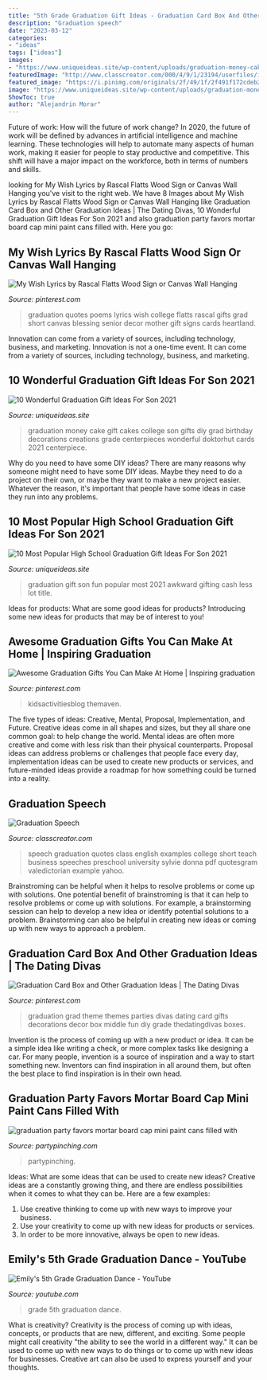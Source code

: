 ```yaml
---
title: "5th Grade Graduation Gift Ideas - Graduation Card Box And Other Graduation Ideas"
description: "Graduation speech"
date: "2023-03-12"
categories:
- "ideas"
tags: ["ideas"]
images:
- "https://www.uniqueideas.site/wp-content/uploads/graduation-money-cake-beckys-creations-pinterest-money-cake-1.jpg"
featuredImage: "http://www.classcreator.com/000/4/9/1/23194/userfiles/image/Speech_1963_130780000(1).jpg"
featured_image: "https://i.pinimg.com/originals/2f/49/1f/2f491f172cdeb243270e00ea19e88c6d.jpg"
image: "https://www.uniqueideas.site/wp-content/uploads/graduation-money-cake-beckys-creations-pinterest-money-cake-1.jpg"
ShowToc: true
author: "Alejandrin Morar"
---
```



Future of work: How will the future of work change?
In 2020, the future of work will be defined by advances in artificial intelligence and machine learning. These technologies will help to automate many aspects of human work, making it easier for people to stay productive and competitive. This shift will have a major impact on the workforce, both in terms of numbers and skills.

	

		
looking for My Wish Lyrics by Rascal Flatts Wood Sign or Canvas Wall Hanging you've visit to the right web. We have 8 Images about My Wish Lyrics by Rascal Flatts Wood Sign or Canvas Wall Hanging like Graduation Card Box and Other Graduation Ideas | The Dating Divas, 10 Wonderful Graduation Gift Ideas For Son 2021 and also graduation party favors mortar board cap mini paint cans filled with. Here you go:
		
    
## My Wish Lyrics By Rascal Flatts Wood Sign Or Canvas Wall Hanging

<img loading=lazy src="https://i.pinimg.com/736x/93/73/89/937389e79867f7d9ff03977ef7b8fad5.jpg" onerror="this.onerror=null;this.src='https://tse1.mm.bing.net/th?id=OIP.MuBgZsTnYQs7HBC31dJH9QHaLc&amp;pid=15.1';" alt="My Wish Lyrics by Rascal Flatts Wood Sign or Canvas Wall Hanging">

_Source: pinterest.com_

>graduation quotes poems lyrics wish college flatts rascal gifts grad short canvas blessing senior decor mother gift signs cards heartland. 

	

Innovation can come from a variety of sources, including technology, business, and marketing.
Innovation is not a one-time event. It can come from a variety of sources, including technology, business, and marketing.

    
## 10 Wonderful Graduation Gift Ideas For Son 2021

<img loading=lazy src="https://www.uniqueideas.site/wp-content/uploads/graduation-money-cake-beckys-creations-pinterest-money-cake-1.jpg" onerror="this.onerror=null;this.src='https://tse4.mm.bing.net/th?id=OIP.BTtEIU-Y3Z9l01lx3qHUAwHaJ4&amp;pid=15.1';" alt="10 Wonderful Graduation Gift Ideas For Son 2021">

_Source: uniqueideas.site_

>graduation money cake gift cakes college son gifts diy grad birthday decorations creations grade centerpieces wonderful doktorhut cards 2021 centerpiece. 

	

Why do you need to have some DIY ideas?
There are many reasons why someone might need to have some DIY ideas. Maybe they need to do a project on their own, or maybe they want to make a new project easier. Whatever the reason, it's important that people have some ideas in case they run into any problems.

    
## 10 Most Popular High School Graduation Gift Ideas For Son 2021

<img loading=lazy src="https://www.uniqueideas.site/wp-content/uploads/17-ideas-to-make-gifting-cash-less-awkward-and-a-lot-more-fun-8.jpg" onerror="this.onerror=null;this.src='https://tse3.mm.bing.net/th?id=OIP.MEpnnSge5an3fBPiGhBj5wHaJ4&amp;pid=15.1';" alt="10 Most Popular High School Graduation Gift Ideas For Son 2021">

_Source: uniqueideas.site_

>graduation gift son fun popular most 2021 awkward gifting cash less lot title. 

	

Ideas for products: What are some good ideas for products?
Introducing some new ideas for products that may be of interest to you!

    
## Awesome Graduation Gifts You Can Make At Home | Inspiring Graduation

<img loading=lazy src="https://i.pinimg.com/originals/2f/49/1f/2f491f172cdeb243270e00ea19e88c6d.jpg" onerror="this.onerror=null;this.src='https://tse4.mm.bing.net/th?id=OIP.AIGL4iWplPuDZMviahVH3wHaLH&amp;pid=15.1';" alt="Awesome Graduation Gifts You Can Make At Home | Inspiring graduation">

_Source: pinterest.com_

>kidsactivitiesblog themaven. 

	

The five types of ideas: Creative, Mental, Proposal, Implementation, and Future.
Creative ideas come in all shapes and sizes, but they all share one common goal: to help change the world. Mental ideas are often more creative and come with less risk than their physical counterparts. Proposal ideas can address problems or challenges that people face every day, implementation ideas can be used to create new products or services, and future-minded ideas provide a roadmap for how something could be turned into a reality.

    
## Graduation Speech

<img loading=lazy src="http://www.classcreator.com/000/4/9/1/23194/userfiles/image/Speech_1963_130780000(1).jpg" onerror="this.onerror=null;this.src='https://tse4.mm.bing.net/th?id=OIP.NV81Cb9TFl5ZwRWyy86PLQHaJ0&amp;pid=15.1';" alt="Graduation Speech">

_Source: classcreator.com_

>speech graduation quotes class english examples college short teach business speeches preschool university sylvie donna pdf quotesgram valedictorian example yahoo. 

	

Brainstroming can be helpful when it helps to resolve problems or come up with solutions.
One potential benefit of brainstroming is that it can help to resolve problems or come up with solutions. For example, a brainstorming session can help to develop a new idea or identify potential solutions to a problem. Brainstorming can also be helpful in creating new ideas or coming up with new ways to approach a problem.

    
## Graduation Card Box And Other Graduation Ideas | The Dating Divas

<img loading=lazy src="https://i.pinimg.com/736x/fc/e6/11/fce611121696f680163bb70d298d6891.jpg" onerror="this.onerror=null;this.src='https://tse1.mm.bing.net/th?id=OIP.WG7q3vOcfOSZgxfW_M7F1AHaMy&amp;pid=15.1';" alt="Graduation Card Box and Other Graduation Ideas | The Dating Divas">

_Source: pinterest.com_

>graduation grad theme themes parties divas dating card gifts decorations decor box middle fun diy grade thedatingdivas boxes. 

	

Invention is the process of coming up with a new product or idea. It can be a simple idea like writing a check, or more complex tasks like designing a car. For many people, invention is a source of inspiration and a way to start something new. Inventors can find inspiration in all around them, but often the best place to find inspiration is in their own head.

    
## Graduation Party Favors Mortar Board Cap Mini Paint Cans Filled With

<img loading=lazy src="http://www.partypinching.com/s/cc_images/teaserbox_4098887304.jpg?t=1464111588" onerror="this.onerror=null;this.src='https://tse1.mm.bing.net/th?id=OIP.jXpaYUENWNhBLNARZUj_JAHaJ4&amp;pid=15.1';" alt="graduation party favors mortar board cap mini paint cans filled with">

_Source: partypinching.com_

>partypinching. 

	

Ideas: What are some ideas that can be used to create new ideas?
Creative ideas are a constantly growing thing, and there are endless possibilities when it comes to what they can be. Here are a few examples:
1. Use creative thinking to come up with new ways to improve your business.
2. Use your creativity to come up with new ideas for products or services.
3. In order to be more innovative, always be open to new ideas.

    
## Emily&#039;s 5th Grade Graduation Dance - YouTube

<img loading=lazy src="https://i.ytimg.com/vi/jgA55kX0od0/hqdefault.jpg" onerror="this.onerror=null;this.src='https://tse3.mm.bing.net/th?id=OIP.kmW0t-ckbbgexZKzfK1HygHaFj&amp;pid=15.1';" alt="Emily&#039;s 5th Grade Graduation Dance - YouTube">

_Source: youtube.com_

>grade 5th graduation dance. 

	

What is creativity?
Creativity is the process of coming up with ideas, concepts, or products that are new, different, and exciting. Some people might call creativity "the ability to see the world in a different way." It can be used to come up with new ways to do things or to come up with new ideas for businesses. Creative art can also be used to express yourself and your thoughts.

